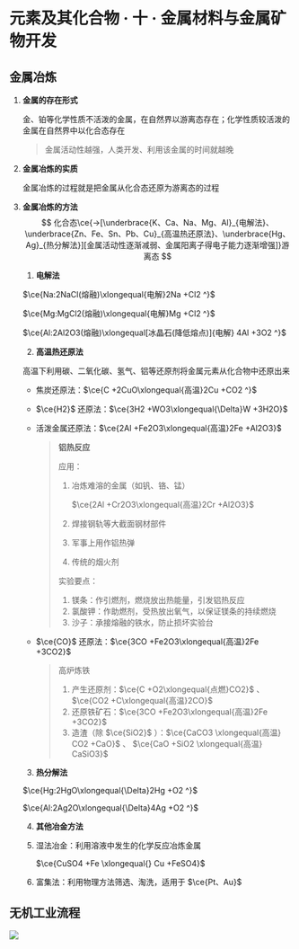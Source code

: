 # 元素及其化合物 · 十 · 金属材料与金属矿物开发

## 金属冶炼

1. **金属的存在形式**

    金、铂等化学性质不活泼的金属，在自然界以游离态存在；化学性质较活泼的金属在自然界中以化合态存在

    > 金属活动性越强，人类开发、利用该金属的时间就越晚
    >
   
2. **金属冶炼的实质**

    金属冶炼的过程就是把金属从化合态还原为游离态的过程

3. **金属冶炼的方法**
    $$
    化合态\ce{->[\underbrace{K、Ca、Na、Mg、Al}_{电解法}、\underbrace{Zn、Fe、Sn、Pb、Cu}_{高温热还原法}、\underbrace{Hg、Ag}_{热分解法}][金属活动性逐渐减弱、金属阳离子得电子能力逐渐增强]}游离态
    $$

    1. **电解法**

      $\ce{Na:2NaCl(熔融)\xlongequal{电解}2Na +Cl2 ^}$

      $\ce{Mg:MgCl2(熔融)\xlongequal{电解}Mg +Cl2 ^}$

      $\ce{Al:2Al2O3(熔融)\xlongequal[冰晶石(降低熔点)]{电解} 4Al +3O2 ^}$

    2. **高温热还原法**

      高温下利用碳、二氧化碳、氢气、铝等还原剂将金属元素从化合物中还原出来
   
      - 焦炭还原法：$\ce{C +2CuO\xlongequal{高温}2Cu +CO2 ^}$
   
      - $\ce{H2}$ 还原法：$\ce{3H2 +WO3\xlongequal{\Delta}W +3H2O}$
   
      - 活泼金属还原法：$\ce{2Al +Fe2O3\xlongequal{高温}2Fe +Al2O3}$
   
        > **铝热反应**
        >
        > 应用：
        >
        > 1. 冶炼难溶的金属（如钒、铬、锰）
        >
        >    $\ce{2Al +Cr2O3\xlongequal{高温}2Cr +Al2O3}$
        >
        > 2. 焊接钢轨等大截面钢材部件
        >
        > 3. 军事上用作铝热弹
        >
        > 4. 传统的烟火剂
        >
        > 实验要点：
        >
        > 1. 镁条：作引燃剂，燃烧放出热能量，引发铝热反应
        > 2. 氯酸钾：作助燃剂，受热放出氧气，以保证镁条的持续燃烧 
        > 3. 沙子：承接熔融的铁水，防止损坏实验台
   
      - $\ce{CO}$ 还原法：$\ce{3CO +Fe2O3\xlongequal{高温}2Fe +3CO2}$ 
   
        > 高炉炼铁
        >
        > 1. 产生还原剂：$\ce{C +O2\xlongequal{点燃}CO2}$ 、 $\ce{CO2 +C\xlongequal{高温}2CO}$
        > 1.  还原铁矿石：$\ce{3CO +Fe2O3\xlongequal{高温}2Fe +3CO2}$ 
        > 1. 造渣（除 $\ce{SiO2}$ ）：$\ce{CaCO3 \xlongequal{高温} CO2 +CaO}$ 、 $\ce{CaO +SiO2 \xlongequal{高温} CaSiO3}$ 
   
    3. **热分解法**
   
      $\ce{Hg:2HgO\xlongequal{\Delta}2Hg +O2 ^}$
   
      $\ce{Al:2Ag2O\xlongequal{\Delta}4Ag +O2 ^}$
      
    4. **其他冶金方法**
   
      1. 湿法冶金：利用溶液中发生的化学反应冶炼金属
   
         $\ce{CuSO4 +Fe \xlongequal{} Cu +FeSO4}$
   
      2. 富集法：利用物理方法筛选、淘洗，适用于 $\ce{Pt、Au}$ 

## 无机工业流程

<img src="/06 元素及其化合物/images/原料.svg" />
